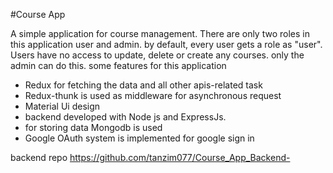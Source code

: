 #Course App

A simple application for course management. There are only two roles in this application user and admin. by default, every user gets a role as "user". Users have no access to update, delete or create any courses. only the admin can do this.
some features for this application

- Redux for fetching the data and all other apis-related task
- Redux-thunk is used as middleware for asynchronous request
- Material Ui design
- backend developed with Node js and ExpressJs.
- for storing data Mongodb is used
- Google OAuth system is implemented for google sign in

backend repo https://github.com/tanzim077/Course_App_Backend-
